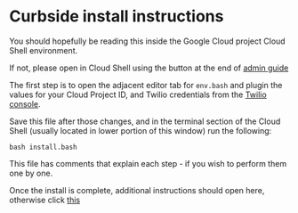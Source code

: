 # Curbside install instructions

You should hopefully be reading this inside the Google Cloud project Cloud Shell environment.

If not, please open in Cloud Shell using the button at the end of [admin guide](admin-system.md)

The first step is to open the adjacent editor tab for `env.bash` and plugin the values for your Cloud Project ID, and Twilio credentials from the [Twilio console](https://www.twilio.com/console/project/settings).

Save this file after those changes, and in the terminal section of the Cloud Shell (usually located in lower portion of this window) run the following:

    bash install.bash

This file has comments that explain each step - if you wish to perform them one by one.

Once the install is complete, additional instructions should open here, otherwise click [this](install-complete.md)